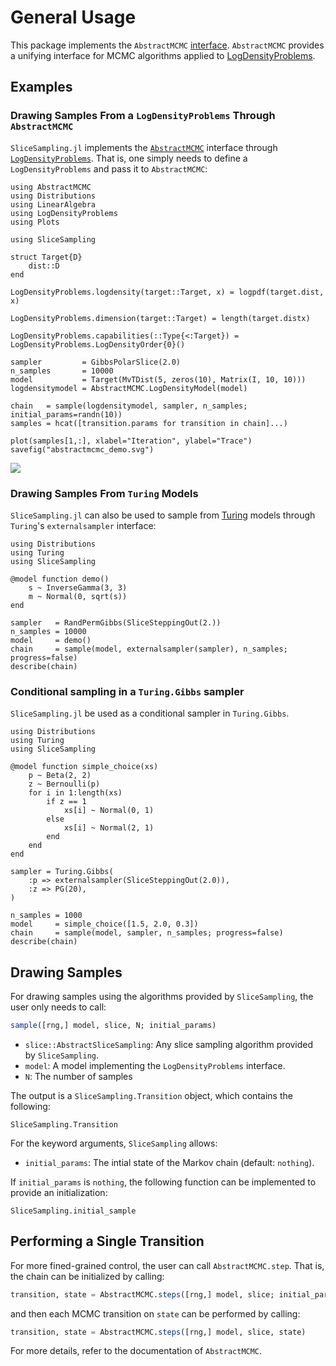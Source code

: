 
# General Usage

This package implements the `AbstractMCMC` [interface](https://github.com/TuringLang/AbstractMCMC.jl).
`AbstractMCMC` provides a unifying interface for MCMC algorithms applied to [LogDensityProblems](https://github.com/tpapp/LogDensityProblems.jl).

## Examples
### Drawing Samples From a `LogDensityProblems` Through `AbstractMCMC`
`SliceSampling.jl` implements the [`AbstractMCMC`](https://github.com/TuringLang/AbstractMCMC.jl) interface through [`LogDensityProblems`](https://github.com/tpapp/LogDensityProblems.jl).
That is, one simply needs to define a `LogDensityProblems` and pass it to `AbstractMCMC`:

```@example logdensityproblems
using AbstractMCMC
using Distributions
using LinearAlgebra
using LogDensityProblems
using Plots

using SliceSampling

struct Target{D}
	dist::D
end

LogDensityProblems.logdensity(target::Target, x) = logpdf(target.dist, x)

LogDensityProblems.dimension(target::Target) = length(target.distx)

LogDensityProblems.capabilities(::Type{<:Target}) = LogDensityProblems.LogDensityOrder{0}()

sampler         = GibbsPolarSlice(2.0)
n_samples       = 10000
model           = Target(MvTDist(5, zeros(10), Matrix(I, 10, 10)))
logdensitymodel = AbstractMCMC.LogDensityModel(model)

chain   = sample(logdensitymodel, sampler, n_samples; initial_params=randn(10))
samples = hcat([transition.params for transition in chain]...)

plot(samples[1,:], xlabel="Iteration", ylabel="Trace")
savefig("abstractmcmc_demo.svg")
```
![](abstractmcmc_demo.svg)

### Drawing Samples From `Turing` Models
`SliceSampling.jl` can also be used to sample from [Turing](https://github.com/TuringLang/Turing.jl) models through `Turing`'s `externalsampler` interface:

```@example turing
using Distributions
using Turing
using SliceSampling

@model function demo()
    s ~ InverseGamma(3, 3)
    m ~ Normal(0, sqrt(s))
end

sampler   = RandPermGibbs(SliceSteppingOut(2.))
n_samples = 10000
model     = demo()
chain     = sample(model, externalsampler(sampler), n_samples; progress=false)
describe(chain)
```

### Conditional sampling in a `Turing.Gibbs` sampler
`SliceSampling.jl` be used as a conditional sampler in `Turing.Gibbs`.

```@example turinggibbs
using Distributions
using Turing
using SliceSampling

@model function simple_choice(xs)
    p ~ Beta(2, 2)
    z ~ Bernoulli(p)
    for i in 1:length(xs)
        if z == 1
            xs[i] ~ Normal(0, 1)
        else
            xs[i] ~ Normal(2, 1)
        end
    end
end

sampler = Turing.Gibbs(
    :p => externalsampler(SliceSteppingOut(2.0)),
    :z => PG(20),
)

n_samples = 1000
model     = simple_choice([1.5, 2.0, 0.3])
chain     = sample(model, sampler, n_samples; progress=false)
describe(chain)
```

## Drawing Samples
For drawing samples using the algorithms provided by `SliceSampling`, the user only needs to call:
```julia
sample([rng,] model, slice, N; initial_params)
```
- `slice::AbstractSliceSampling`: Any slice sampling algorithm provided by `SliceSampling`.
- `model`: A model implementing the `LogDensityProblems` interface.
- `N`: The number of samples

The output is a `SliceSampling.Transition` object, which contains the following:
```@docs
SliceSampling.Transition
```

For the keyword arguments, `SliceSampling` allows:
- `initial_params`: The intial state of the Markov chain (default: `nothing`).

If `initial_params` is `nothing`, the following function can be implemented to provide an initialization:
```@docs
SliceSampling.initial_sample
```

## Performing a Single Transition 
For more fined-grained control, the user can call `AbstractMCMC.step`.
That is, the chain can be initialized by calling:
```julia
transition, state = AbstractMCMC.steps([rng,] model, slice; initial_params)
```
and then each MCMC transition on `state` can be performed by calling:
```julia
transition, state = AbstractMCMC.steps([rng,] model, slice, state)
```
For more details, refer to the documentation of `AbstractMCMC`.
